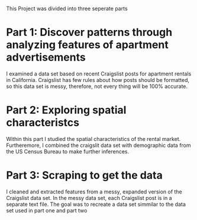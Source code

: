 This Project was divided into three seperate parts

# Part 1: Discover patterns through analyzing features of apartment advertisements 

I examined a data set based on recent Craigslist posts for
apartment rentals in California. Craigslist has few rules about how posts should be
formatted, so this data set is messy, therefore, not every thing will be 100% accurate.

# Part 2: Exploring spatial characteristcs

Within this part I studied the spatial characteristics of the rental market.
Furtheremore, I combined the craigslit data set with demographic data from the US Census Bureau to make further
inferences.

# Part 3: Scraping to get the data

I cleaned and extracted features from a messy, expanded version of
the Craigslist data set. In the messy data set, each Craigslist post is in a separate text
file. The goal was to recreate a data set simmilar to the data set used in part one and part two
